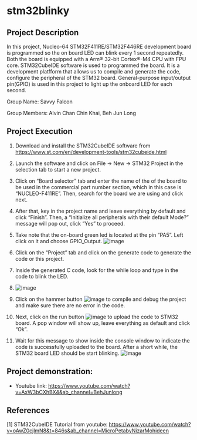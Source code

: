 # stm32blinky
Project Description
-
In this project, Nucleo-64 STM32F411RE/STM32F446RE development board is programmed so the on board LED can blink every 1 second repeatedly. Both the board is equipped with a Arm® 32-bit Cortex®-M4 CPU with FPU core. STM32CubeIDE software is used to programmed the board. It is a development platfform that allows us to compile and generate the code, configure the peripheral of the STM32 board. General-purpose input/output pin(GPIO) is used in this project to light up the onboard LED for each second.

Group Name: Savvy Falcon

Group Members: Alvin Chan Chin Khai, Beh Jun Long


Project Execution
- 
1.	Download and install the STM32CubeIDE software from https://www.st.com/en/development-tools/stm32cubeide.html
2.	Launch the software and click on File -> New -> STM32 Project in the selection tab to start a new project.
3.  Click on “Board selector” tab and enter the name of the of the board to be used in the commercial part number section, which in this case is “NUCLEO-F411RE”. Then,     search for the board we are using and click next.
4.	After that, key in the project name and leave everything by default and click “Finish”. Then, a “Initialize all peripherals with their default Mode?” message will     pop out, click “Yes” to proceed.
5.	Take note that the on-board green led is located at the pin “PA5”. Left click on it and choose GPIO_Output.
	![image](https://user-images.githubusercontent.com/118992897/203946373-e902a81c-0de9-414e-b00d-5cae9230b4a4.png)

 
6.	Click on the “Project” tab and click on the generate code to generate the code or this project.
7.	Inside the generated C code, look for the while loop and type in the code to blink the LED. 
8.	![image](https://user-images.githubusercontent.com/118992897/203993801-cb94b160-13ed-4a1f-9c38-457dadede2fa.png)



8.	Click on the hammer button  ![image](https://user-images.githubusercontent.com/118992897/203946521-463dc74b-5dc5-4b98-b11d-62d41a069fff.png)
  to compile and debug the project and make sure there are no error in the code.
9.	Next, click on the run button  ![image](https://user-images.githubusercontent.com/118992897/203946543-0eecbfc3-fa76-4c21-8bd0-c7ae0ea5d885.png)
 to upload the code to STM32 board. A pop window will show up, leave everything as default and click “Ok”.
10.	Wait for this message to show inside the console window to indicate the code is successfully uploaded to the board. After a short while, the STM32 board LED should     be start blinking.
 	![image](https://user-images.githubusercontent.com/118992897/203946566-971689fd-72ea-4819-9dee-68c7e7e7f52c.png)

	


Project demonstration: 
- 
  - Youtube link: https://www.youtube.com/watch?v=AxW3bCXhBX4&ab_channel=BehJunlong


References
- 
  [1] STM32CubeIDE Tutorial from youtube: https://www.youtube.com/watch?v=oAwZ0cjlmN8&t=846s&ab_channel=MicroPetabyNizarMohideen
